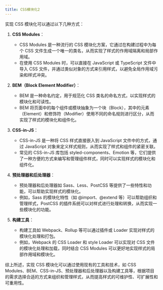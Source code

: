 ```yaml
---
title: CSS模块化2
---
```

实现 CSS 模块化可以通过以下几种方式：

1. **CSS Modules**：
   - CSS Modules 是一种流行的 CSS 模块化方案，它通过在构建过程中为每个 CSS 文件生成一个唯一的类名，从而实现了样式的作用域隔离和局部作用域。
   - 在使用 CSS Modules 时，可以直接在 JavaScript 或 TypeScript 文件中导入 CSS 文件，并通过类似对象的方式来引用样式，以避免全局作用域污染和样式冲突。

2. **BEM（Block Element Modifier）**：
   - BEM 是一种命名约定，用于规范化 CSS 类名的命名方式，以实现样式的模块化和可读性。
   - BEM 将页面中的每个组件或模块抽象为一个块（Block），其中的元素（Element）和修饰符（Modifier）使用不同的命名规则进行区分，从而实现了样式的模块化和组件化。

3. **CSS-in-JS**：
   - CSS-in-JS 是一种将 CSS 样式直接嵌入到 JavaScript 文件中的方式，通过 JavaScript 对象来定义样式规则，从而实现了样式和组件的紧密关联。
   - 常见的 CSS-in-JS 库包括 styled-components、Emotion 等，它们提供了一种方便的方式来编写和管理组件样式，同时可以实现样式的模块化和组件化。

4. **预处理器和后处理器**：
   - 预处理器和后处理器如 Sass、Less、PostCSS 等提供了一些特性和功能，可以帮助实现样式的模块化。
   - 例如，Sass 的模块化特性（如 @import、@extend 等）可以帮助组织和管理样式，PostCSS 的插件系统可以对样式进行处理和转换，从而实现一些模块化的功能。

5. **构建工具**：
   - 构建工具如 Webpack、Rollup 等可以通过插件或 Loader 实现对样式的模块化处理和打包。
   - 例如，Webpack 的 CSS Loader 和 style Loader 可以实现对 CSS 文件的模块化处理和加载，同时结合 CSS Modules 可以更好地实现样式的局部作用域和模块化。

综上所述，实现 CSS 模块化可以通过使用现有的工具和技术，如 CSS Modules、BEM、CSS-in-JS、预处理器和后处理器以及构建工具等，根据项目的需求选择合适的方式来组织和管理样式，从而提高样式的可维护性、可扩展性和可重用性。